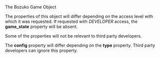 The Bozuko Game Object

The properties of this object will differ depending on the access level with which it was requested.
If requested with *DEVELOPER* access, the **game_state** property will be absent.

Some of the properties will not be relevant to third party developers.

The **config** property will differ depending on the **type** property. Third party developers can
ignore this property.